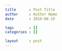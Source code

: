 ```yaml
---
title      : Post Title
author     : Author Name
date       : 2019-08-19

tags       : []
categories : []

layout     : post
---
```

